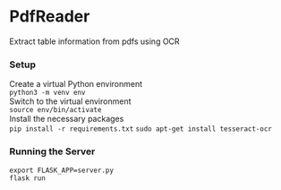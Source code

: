 # PdfReader
Extract table information from pdfs using OCR

### Setup
Create a virtual Python environment  
`python3 -m venv env`  
Switch to the virtual environment  
`source env/bin/activate`  
Install the necessary packages  
`pip install -r requirements.txt`
`sudo apt-get install tesseract-ocr` 

### Running the Server
`export FLASK_APP=server.py`  
`flask run`  
